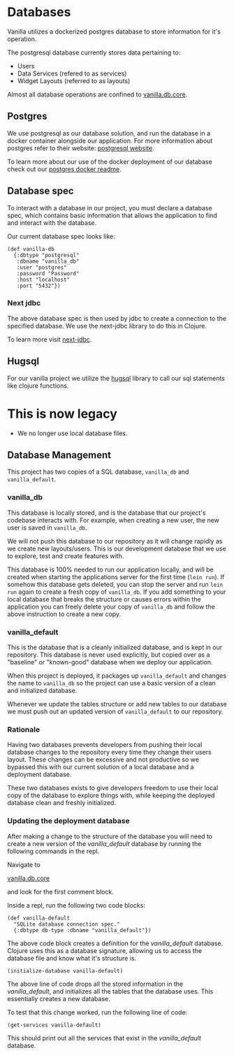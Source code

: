 # Databases

Vanilla utilizes a dockerized postgres database to store information for it's operation.

The postgresql database currently stores data pertaining to:
 - Users
 - Data Services (refered to as services)
 - Widget Layouts (referred to as layouts)


Almost all database operations are confined to 
[vanilla.db.core](../src/clj/vanilla/db/core.clj).



## Postgres

We use postgresql as our database solution, and run the database in a docker container
alongside our application. For more information about postgres refer to their website:
[postgresql website](https://www.postgresql.org/).

To learn more about our use of the docker deployment of our database check out our
[postgres docker readme](postgres-docker-db.md). 


## Database spec

To interact with a database in our project, you must declare a database spec, which 
contains basic information that allows the application to find and interact with the
database.

Our current database spec looks like:

```
(def vanilla-db
  {:dbtype "postgresql"
   :dbname "vanilla_db"
   :user "postgres"
   :password "Password"
   :host "localhost"
   :port "5432"})
```  

### Next jdbc

The above database spec is then used by jdbc to create a connection to the specified 
database. We use the next-jdbc library to do this in Clojure. 

To learn more visit 
[next-jdbc](https://github.com/seancorfield/next-jdbc).




## Hugsql

For our vanilla project we utilize the [hugsql](https://www.hugsql.org) library to 
call our sql statements like clojure functions. 







# This is now legacy

- We no longer use local database files.


## Database Management

This project has two copies of a SQL database, 
```vanilla_db``` and ```vanilla_default```.

### vanilla_db

This database is locally stored, and is the database that our project's
codebase interacts with. For example, when creating a new user, the new 
user is saved in ```vanilla_db```.

We will not push this database to our repository as it will change rapidly 
as we create new layouts/users. This is our development database
that we use to explore, test and create features with.

This database is 100% needed to run our application locally, and will be 
created when starting the applications server for the first time 
(```lein run```).
If somehow this database gets deleted, you can stop the server and run 
```lein run``` again to create a fresh copy of ```vanilla_db```.
If you add something to your local database that breaks the structure or
causes errors within the application you can freely delete your copy
of ```vanilla_db``` and follow the above instruction to create a new copy.


### vanilla_default

This is the database that is a cleanly initialized database, and is kept
in our repository. This database is never used explicitly, but copied over
as a "baseline" or "known-good" database when we deploy our application.

When this project is deployed, it packages up ```vanilla_default``` and
changes the name to ```vanilla_db``` so the project can use a basic
version of a clean and initialized database.

Whenever we update the tables structure or add new tables to our database
we must push out an updated version of ```vanilla_default``` to our
repository. 

 
 


### Rationale

Having two databases prevents developers from pushing their local database
changes to the repository every time they change their users layout. These
changes can be excessive and not productive so we bypassed this with our
current solution of a local database and a deployment database.


These two databases exists to give developers freedom to use their local
copy of the database to explore things with, while keeping the deployed 
database clean and freshly initialized.


### Updating the deployment database

After making a change to the structure of the database you will need to 
create a new version of the *vanilla_default* database by running
the following commands in the repl.

Navigate to 

[vanilla.db.core](../src/clj/vanilla/db/core.clj)

and look for the first comment block.

Inside a repl, run the following two code blocks:

```
(def vanilla-default
  "SQLite database connection spec."
  {:dbtype db-type :dbname "vanilla_default"})
```
The above code block creates a definition for the *vanilla_default* 
database. Clojure uses this as a database signature, allowing us to access
the database file and know what it's structure is.
```
(initialize-database vanilla-default)  
```
The above line of code drops all the stored information in the
*vanilla_default*, and initializes all the tables that the database uses.
This essentially creates a new database.


To test that this change worked, run the following line of code:

```(get-services vanilla-default)```

This should print out all the services that exist in the *vanilla_default*
database.